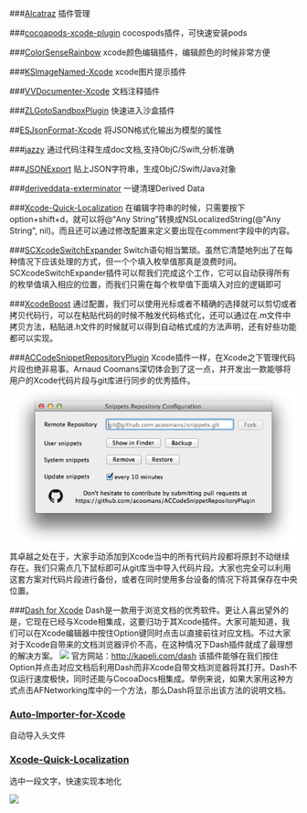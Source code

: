 ###[Alcatraz](https://github.com/supermarin/Alcatraz)
插件管理

###[cocoapods-xcode-plugin](https://github.com/kattrali/cocoapods-xcode-plugin)
cocospods插件，可快速安装pods

###[ColorSenseRainbow](https://github.com/NorthernRealities/ColorSenseRainbow)
xcode颜色编辑插件，编辑颜色的时候非常方便

###[KSImageNamed-Xcode](https://github.com/ksuther/KSImageNamed-Xcode)
xcode图片提示插件

###[VVDocumenter-Xcode](https://github.com/onevcat/VVDocumenter-Xcode)
文档注释插件

###[ZLGotoSandboxPlugin](https://github.com/MakeZL/ZLGotoSandboxPlugin)
快速进入沙盒插件

##[ESJsonFormat-Xcode](https://github.com/EnjoySR/ESJsonFormat-Xcode)
将JSON格式化输出为模型的属性 

###[jazzy](https://github.com/realm/jazzy)
通过代码注释生成doc文档,支持ObjC/Swift,分析准确

###[JSONExport](https://github.com/Ahmed-Ali/JSONExport)
贴上JSON字符串，生成ObjC/Swift/Java对象

###[deriveddata-exterminator](https://github.com/kattrali/deriveddata-exterminator)
一键清理Derived Data

###[Xcode-Quick-Localization](https://github.com/nanaimostudio/Xcode-Quick-Localization)
在编辑字符串的时候，只需要按下option+shift+d，就可以将@“Any String”转换成NSLocalizedString(@"Any String", nil)。而且还可以通过修改配置来定义要出现在comment字段中的内容。

###[SCXcodeSwitchExpander](https://github.com/stefanceriu/SCXcodeSwitchExpander)
Switch语句相当繁琐。虽然它清楚地列出了在每种情况下应该处理的方式，但一个个填入枚举值那真是浪费时间。SCXcodeSwitchExpander插件可以帮我们完成这个工作，它可以自动获得所有的枚举值填入相应的位置，而我们只需在每个枚举值下面填入对应的逻辑即可

###[XcodeBoost](https://github.com/fortinmike/XcodeBoost)
通过配置，我们可以使用光标或者不精确的选择就可以剪切或者拷贝代码行，可以在粘贴代码的时候不触发代码格式化，还可以通过在.m文件中拷贝方法，粘贴进.h文件的时候就可以得到自动格式成的方法声明，还有好些功能都可以实现。

###[ACCodeSnippetRepositoryPlugin](https://github.com/acoomans/ACCodeSnippetRepositoryPlugin)
Xcode插件一样，在Xcode之下管理代码片段也绝非易事。Arnaud Coomans深切体会到了这一点，并开发出一款能够将用户的Xcode代码片段与git库进行同步的优秀插件。
![](https://github.com/acoomans/ACCodeSnippetRepositoryPlugin/raw/master/Screenshots/screenshot02.png)
其卓越之处在于，大家手动添加到Xcode当中的所有代码片段都将原封不动继续存在。我们只需点几下鼠标即可从git库当中导入代码片段。大家也完全可以利用这套方案对代码片段进行备份，或者在同时使用多台设备的情况下将其保存在中央位置。

###[Dash for Xcode]()
Dash是一款用于浏览文档的优秀软件。更让人喜出望外的是，它现在已经与Xcode相集成，这要归功于其Xcode插件。大家可能知道，我们可以在Xcode编辑器中按住Option键同时点击以直接前往对应文档。不过大家对于Xcode自带来的文档浏览器评价不高，在这种情况下Dash插件就成了最理想的解决方案。
![](http://s2.51cto.com/wyfs02/M00/46/83/wKiom1PyvYOBTuZFAACLZqMVukQ768.jpg)
官方网站：http://kapeli.com/dash
该插件能够在我们按住Option并点击对应文档后利用Dash而非Xcode自带文档浏览器将其打开。Dash不仅运行速度极快，同时还能与CocoaDocs相集成。举例来说，如果大家用这种方式点击AFNetworking库中的一个方法，那么Dash将显示出该方法的说明文档。

### [Auto-Importer-for-Xcode](https://github.com/citrusbyte/Auto-Importer-for-Xcode)
自动导入头文件

### [Xcode-Quick-Localization](https://github.com/nanaimostudio/Xcode-Quick-Localization)
选中一段文字，快速实现本地化

![](https://github.com/nanaimostudio/Xcode-Quick-Localization/raw/master/Xcode_Quick_Localization_Settings.png)
